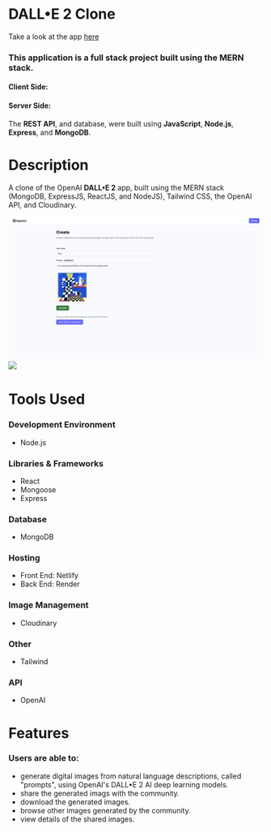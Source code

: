 # DALL•E  2 Clone

Take a look at the app [here](https://incomparable-toffee-e81398.netlify.app)

### This application is a full stack project built using the **MERN** stack.

#### Client Side:


#### Server Side:
The **REST API**, and database, were built using **JavaScript**, **Node.js**, **Express**, and **MongoDB**.

# Description
 A clone of the OpenAI **DALL•E 2** app, built using the MERN stack (MongoDB, ExpressJS, ReactJS, and NodeJS), Tailwind CSS, the OpenAI API, and Cloudinary.

<kbd>
<img src="readme_images/img1.png"/>
</kbd>

<kbd>
<img src="readme_images/img2.png"/>
</kbd>


# Tools Used

### Development Environment
* Node.js

### Libraries & Frameworks
* React 
* Mongoose
* Express 

### Database
* MongoDB

### Hosting
* Front End: Netlify
* Back End: Render

### Image Management
* Cloudinary

### Other
* Tailwind

### API
* OpenAI

# Features

### Users are able to:

* generate digital images from natural language descriptions, called "prompts", using OpenAI's DALL•E 2 AI deep learning models.
* share the generated imags with the community.
* download the generated images.
* browse other images generated by the community.
* view details of the shared images. 

